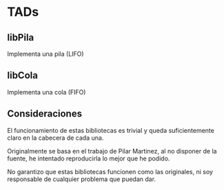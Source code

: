 # TADs

## libPila
Implementa una pila (LIFO)

## libCola
Implementa una cola (FIFO)

## Consideraciones
El funcionamiento de estas bibliotecas es trivial y queda suficientemente claro en la cabecera de cada una.

Originalmente se basa en el trabajo de Pilar Martinez, al no disponer de la fuente, he intentado reproducirla lo mejor que he podido.

No garantizo que estas bibliotecas funcionen como las originales, ni soy responsable de cualquier problema que puedan dar.
